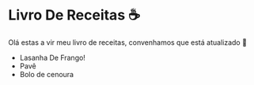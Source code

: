 # Livro De Receitas​ :coffee: # 



Olá estas a vir meu livro de receitas, convenhamos que está atualizado​ :wave:

- Lasanha De Frango! 
- Pavê 
- Bolo de cenoura 





